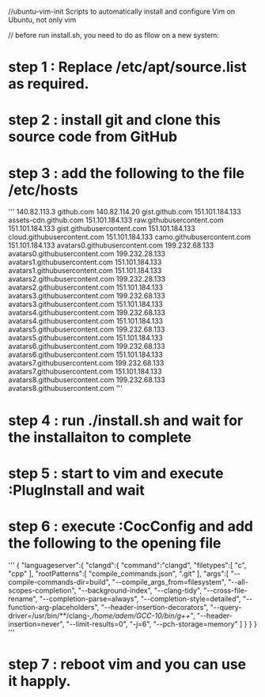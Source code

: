 //ubuntu-vim-init
Scripts to automatically install and configure Vim on Ubuntu, not only vim

// before run install.sh, you need to do as fllow on a new system:

# step 1 : Replace /etc/apt/source.list as required.
# step 2 : install git and clone this source code from GitHub
# step 3 : add the following to the file /etc/hosts
'''
140.82.113.3      github.com
140.82.114.20     gist.github.com
151.101.184.133    assets-cdn.github.com
151.101.184.133    raw.githubusercontent.com
151.101.184.133    gist.githubusercontent.com
151.101.184.133    cloud.githubusercontent.com
151.101.184.133    camo.githubusercontent.com
151.101.184.133    avatars0.githubusercontent.com
199.232.68.133     avatars0.githubusercontent.com
199.232.28.133     avatars1.githubusercontent.com
151.101.184.133    avatars1.githubusercontent.com
151.101.184.133    avatars2.githubusercontent.com
199.232.28.133     avatars2.githubusercontent.com
151.101.184.133    avatars3.githubusercontent.com
199.232.68.133     avatars3.githubusercontent.com
151.101.184.133    avatars4.githubusercontent.com
199.232.68.133     avatars4.githubusercontent.com
151.101.184.133    avatars5.githubusercontent.com
199.232.68.133     avatars5.githubusercontent.com
151.101.184.133    avatars6.githubusercontent.com
199.232.68.133     avatars6.githubusercontent.com
151.101.184.133    avatars7.githubusercontent.com
199.232.68.133     avatars7.githubusercontent.com
151.101.184.133    avatars8.githubusercontent.com
199.232.68.133     avatars8.githubusercontent.com
'''
# step 4 : run ./install.sh and wait for the installaiton to complete
# step 5 : start to vim and execute :PlugInstall and wait
# step 6 : execute :CocConfig and add the following to the opening file
'''
{
  "languageserver":{
    "clangd":{
      "command":"clangd",
      "filetypes":[
        "c",
        "cpp"
      ],
      "rootPatterns":[
        "compile_commands.json",
        ".git"
      ],
      "args":[
        "--compile-commands-dir=build",
        "--compile_args_from=filesystem",
        "--all-scopes-completion",
        "--background-index",
        "--clang-tidy",
        "--cross-file-rename",
        "--completion-parse=always",
        "--completion-style=detailed",
        "--function-arg-placeholders",
        "--header-insertion-decorators",
        "--query-driver=/usr/bin/**/clang-*,/home/adem/GCC-10/bin/g++*",
        "--header-insertion=never",
        "--limit-results=0",
        "-j=6",
        "--pch-storage=memory"
      ]
    }
  }
}
'''
# step 7 : reboot vim and you can use it happly.

